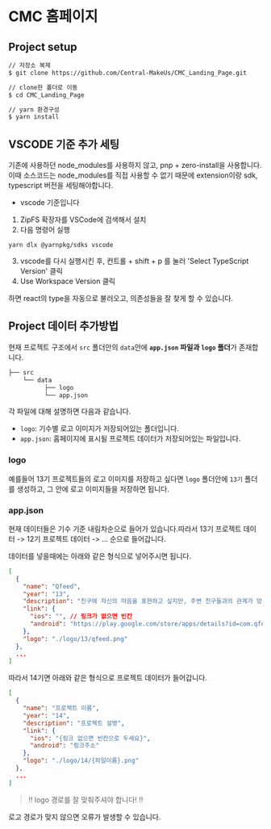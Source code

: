 # CMC 홈페이지

## Project setup

```bash
// 저장소 복제
$ git clone https://github.com/Central-MakeUs/CMC_Landing_Page.git

// clone한 폴더로 이동
$ cd CMC_Landing_Page

// yarn 환경구성
$ yarn install
```

## VSCODE 기준 추가 세팅

기존에 사용하던 node_modules를 사용하지 않고, pnp + zero-install을 사용합니다. 이때 소스코드는 node_modules를 직접 사용할 수 없기 때문에 extension이랑 sdk, typescript 버전을 세팅해야합니다.

- vscode 기준입니다

1. ZipFS 확장자를 VSCode에 검색해서 설치
2. 다음 명령어 실행

```
yarn dlx @yarnpkg/sdks vscode
```

3. vscode를 다시 실행시킨 후, 컨트롤 + shift + p 를 눌러 'Select TypeScript Version' 클릭
4. Use Workspace Version 클릭

하면 react의 type을 자동으로 불러오고, 의존성들을 잘 찾게 할 수 있습니다.

## Project 데이터 추가방법

현재 프로젝트 구조에서 `src` 폴더안의 `data`안에 **`app.json` 파일과 `logo` 폴더**가 존재합니다.

```bash
├── src
    └── data
          ├── logo
          └── app.json
```

각 파일에 대해 설명하면 다음과 같습니다.

- `logo`: 기수별 로고 이미지가 저장되어있는 폴더입니다.
- `app.json`: 홈페이지에 표시될 프로젝트 데이터가 저장되어있는 파일입니다.

### logo

예를들어 13기 프로젝트들의 로고 이미지를 저장하고 싶다면 `logo` 폴더안에 `13기` 폴더를 생성하고, 그 안에 로고 이미지들을 저장하면 됩니다.

### app.json

현재 데이터들은 기수 기준 내림차순으로 들어가 있습니다.따라서 13기 프로젝트 데이터 -> 12기 프로젝트 데이터 -> ... 순으로 들어갑니다.

데이터를 넣을때에는 아래와 같은 형식으로 넣어주시면 됩니다.

```json
[
  {
    "name": "Qfeed",
    "year": "13",
    "description": "친구에 자신의 마음을 표현하고 싶지만, 주변 친구들과의 관계가 망가질까 주저하지 마세요.",
    "link": {
      "ios": "", // 링크가 없으면 빈칸
      "android": "https://play.google.com/store/apps/details?id=com.qfeed&pcampaignid=web_share"
    },
    "logo": "./logo/13/qfeed.png"
  },
  ...
]
```

따라서 14기면 아래와 같은 형식으로 프로젝트 데이터가 들어갑니다.

```json
[
  {
    "name": "프로젝트 이름",
    "year": "14",
    "description": "프로젝트 설명",
    "link": {
      "ios": "{링크 없으면 빈칸으로 두세요}",
      "android": "링크주소"
    },
    "logo": "./logo/14/{파일이름}.png"
  },
  ...
]
```

> ‼️ logo 경로를 잘 맞춰주셔야 합니다! ‼️

로고 경로가 맞지 않으면 오류가 발생할 수 있습니다.
